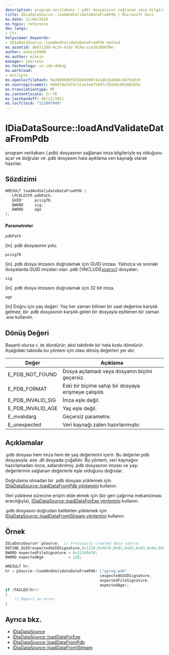 ```yaml
---
description: program veritabanı (.pdb) dosyasının sağlanan imza bilgileriyle eş olduğunu açar ve doğrular ve .pdb dosyasını hata ayıklama veri kaynağı olarak hazırlar.
title: IDiaDataSource::loadAndValidateDataFromPdb | Microsoft Docs
ms.date: 11/04/2016
ms.topic: reference
dev_langs:
- C++
helpviewer_keywords:
- IDiaDataSource::loadAndValidateDataFromPdb method
ms.assetid: d66712dd-6c24-4192-919a-cce262066f0e
author: mikejo5000
ms.author: mikejo
manager: jmartens
ms.technology: vs-ide-debug
ms.workload:
- multiple
ms.openlocfilehash: 9a3d09b96f835b84399742a461b404bc4b75ddc0
ms.sourcegitcommit: 68897da7d74c31ae1ebf5d47c7b5ddc9b108265b
ms.translationtype: MT
ms.contentlocale: tr-TR
ms.lasthandoff: 08/13/2021
ms.locfileid: "122097949"
---
```

# <a name="idiadatasourceloadandvalidatedatafrompdb"></a>IDiaDataSource::loadAndValidateDataFromPdb
program veritabanı (.pdb) dosyasının sağlanan imza bilgileriyle eş olduğunu açar ve doğrular ve .pdb dosyasını hata ayıklama veri kaynağı olarak hazırlar.

## <a name="syntax"></a>Sözdizimi

```C++
HRESULT loadAndValidateDataFromPdb ( 
   LPCOLESTR pdbPath,
   GUID*     pcsig70,
   DWORD     sig,
   DWORD     age
);
```

#### <a name="parameters"></a>Parametreler
`pdbPath`

[in] .pdb dosyasının yolu.

`pcsig70`

[in] .pdb dosya imzasını doğrulamak için GUID imzası. Yalnızca ve sonraki dosyalarda GUID imzaları olan .pdb [!INCLUDE[vcprvc](../../code-quality/includes/vcprvc_md.md)] dosyaları.

`sig`

[in] .pdb dosya imzasını doğrulamak için 32 bit imza.

`age`

[in] Doğru için yaş değeri. Yaş her zaman bilinen bir saat değerine karşılık gelmez; bir .pdb dosyasının karşılık gelen bir dosyayla eşitlenen bir zaman .exe kullanılır.

## <a name="return-value"></a>Dönüş Değeri
Başarılı olursa `S_OK` döndürür; aksi takdirde bir hata kodu döndürür. Aşağıdaki tabloda bu yöntem için olası dönüş değerleri yer alır.

|Değer|Açıklama|
|-----------|-----------------|
|E_PDB_NOT_FOUND|Dosya açılamadı veya dosyanın biçimi geçersiz.|
|E_PDB_FORMAT|Eski bir biçime sahip bir dosyaya erişmeye çalışıldı.|
|E_PDB_INVALID_SIG|İmza eşle değil.|
|E_PDB_INVALID_AGE|Yaş eşle değil.|
|E_ınvalıdarg|Geçersiz parametre.|
|E_unexpected|Veri kaynağı zaten hazırlanmıştır.|

## <a name="remarks"></a>Açıklamalar
.pdb dosyası hem imza hem de yaş değerlerini içerir. Bu değerler.pdb dosyasıyla .exe .dll dosyada çoğaltılır. Bu yöntem, veri kaynağını hazırlamadan önce, adlandırılmış .pdb dosyasının imzası ve yaşı değerlerinin sağlanan değerlerle eşle olduğunu doğrular.

Doğrulama olmadan bir .pdb dosyası yüklemek için [IDiaDataSource::loadDataFromPdb yöntemini](../../debugger/debug-interface-access/idiadatasource-loaddatafrompdb.md) kullanın.

Veri yükleme sürecine erişim elde etmek için (bir geri çağırma mekanizması aracılığıyla), [IDiaDataSource::loadDataForExe yöntemini](../../debugger/debug-interface-access/idiadatasource-loaddataforexe.md) kullanın.

.pdb dosyasını doğrudan bellekten yüklemek için [IDiaDataSource::loadDataFromIStream yöntemini](../../debugger/debug-interface-access/idiadatasource-loaddatafromistream.md) kullanın.

## <a name="example"></a>Örnek

```C++
IDiaDataSource* pSource;  // Previously created data source.
DEFINE_GUID(expectedGUIDSignature,0x1234,0x5678,0x01,0x02,0x03,0x04,0x05,0x06,0x07,0x08);
DWORD expectedFileSignature = 0x12345678;
DWORD expectedAge           = 128;

HRESULT hr;
hr = pSource->loadAndValidateDataFromPdb( L"yprog.pdb",
                                          &expectedGUIDSignature,
                                          expectedFileSignature,
                                          expectedAge);
if (FAILED(hr))
{
    // Report an error
}

```

## <a name="see-also"></a>Ayrıca bkz.
- [IDiaDataSource](../../debugger/debug-interface-access/idiadatasource.md)
- [IDiaDataSource::loadDataForExe](../../debugger/debug-interface-access/idiadatasource-loaddataforexe.md)
- [IDiaDataSource::loadDataFromPdb](../../debugger/debug-interface-access/idiadatasource-loaddatafrompdb.md)
- [IDiaDataSource::loadDataFromIStream](../../debugger/debug-interface-access/idiadatasource-loaddatafromistream.md)
